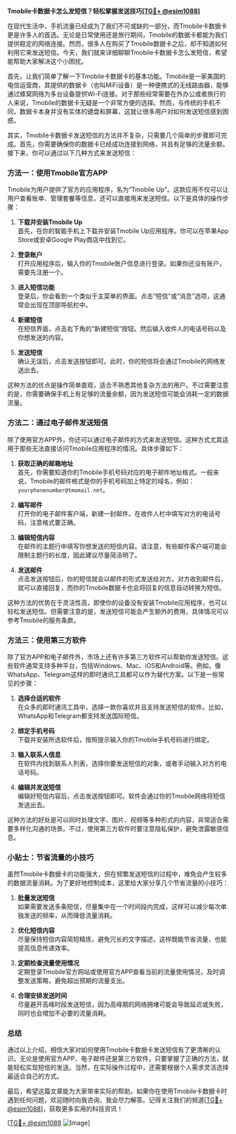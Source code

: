 **Tmobile卡数据卡怎么发短信？轻松掌握发送技巧[[TG💪+ @esim1088](https://t.me/s/esim1088)]**

在现代生活中，手机流量已经成为了我们不可或缺的一部分，而Tmobile卡数据卡更是许多人的首选。无论是日常使用还是旅行期间，Tmobile的数据卡都能为我们提供稳定的网络连接。然而，很多人在购买了Tmobile数据卡之后，却不知道如何利用它来发送短信。今天，我们就来详细聊聊Tmobile卡数据卡怎么发短信，希望能帮助大家解决这个小困扰。

首先，让我们简单了解一下Tmobile卡数据卡的基本功能。Tmobile是一家美国的电信运营商，其提供的数据卡（也叫MiFi设备）是一种便携式的无线路由器，能够通过蜂窝网络为多台设备提供Wi-Fi连接。对于那些经常需要在外办公或者旅行的人来说，Tmobile的数据卡无疑是一个非常方便的选择。然而，与传统的手机不同，数据卡本身并没有实体的键盘和屏幕，这就让很多用户对如何发送短信感到困惑。

其实，Tmobile卡数据卡发送短信的方法并不复杂，只需要几个简单的步骤即可完成。首先，你需要确保你的数据卡已经成功连接到网络，并且有足够的流量余额。接下来，你可以通过以下几种方式来发送短信：

### 方法一：使用Tmobile官方APP

Tmobile为用户提供了官方的应用程序，名为“Tmobile Up”。这款应用不仅可以让用户查看账单、管理套餐等信息，还可以直接用来发送短信。以下是具体的操作步骤：

1. **下载并安装Tmobile Up**  
   首先，在你的智能手机上下载并安装Tmobile Up应用程序。你可以在苹果App Store或安卓Google Play商店中找到它。

2. **登录账户**  
   打开应用程序后，输入你的Tmobile账户信息进行登录。如果你还没有账户，需要先注册一个。

3. **进入短信功能**  
   登录后，你会看到一个类似于主菜单的界面。点击“短信”或“消息”选项，这通常会出现在顶部导航栏中。

4. **新建短信**  
   在短信界面，点击右下角的“新建短信”按钮。然后输入收件人的电话号码以及你想发送的内容。

5. **发送短信**  
   确认无误后，点击发送按钮即可。此时，你的短信将会通过Tmobile的网络发送出去。

这种方法的优点是操作简单直观，适合不熟悉其他复杂方法的用户。不过需要注意的是，你需要确保手机上有足够的流量余额，因为发送短信可能会消耗一定的数据流量。

### 方法二：通过电子邮件发送短信

除了使用官方APP外，你还可以通过电子邮件的方式来发送短信。这种方式尤其适用于那些无法直接访问Tmobile应用程序的情况。具体步骤如下：

1. **获取正确的邮箱地址**  
   首先，你需要知道你的Tmobile手机号码对应的电子邮件地址格式。一般来说，Tmobile的邮件格式是你的手机号码加上特定的域名，例如：`yourphonenumber@tmomail.net`。

2. **编写邮件**  
   打开你的电子邮件客户端，新建一封邮件。在收件人栏中填写对方的电话号码，注意格式要正确。

3. **编辑短信内容**  
   在邮件的主题行中填写你想发送的短信内容。请注意，有些邮件客户端可能会限制主题行的长度，因此建议尽量简洁明了。

4. **发送邮件**  
   点击发送按钮后，你的短信就会以邮件的形式发送给对方。对方收到邮件后，就可以直接回复，而你的Tmobile数据卡也会将回复的信息自动转换为短信。

这种方法的优势在于灵活性高，即使你的设备没有安装Tmobile应用程序，也可以轻松发送短信。但需要注意的是，发送短信可能会产生额外的费用，具体情况可以参考Tmobile的服务条款。

### 方法三：使用第三方软件

除了官方APP和电子邮件外，市场上还有许多第三方软件可以帮助你发送短信。这些软件通常支持多种平台，包括Windows、Mac、iOS和Android等。例如，像WhatsApp、Telegram这样的即时通讯工具都可以作为替代方案。以下是一些常见的步骤：

1. **选择合适的软件**  
   在众多的即时通讯工具中，选择一款你喜欢并且支持发送短信的软件。比如，WhatsApp和Telegram都支持发送国际短信。

2. **绑定手机号码**  
   下载并安装所选软件后，按照提示输入你的Tmobile手机号码进行绑定。

3. **输入联系人信息**  
   在软件内找到联系人列表，选择你要发送短信的对象，或者手动输入对方的电话号码。

4. **编辑并发送短信**  
   编辑好短信内容后，点击发送按钮即可。软件会通过你的Tmobile网络将短信发送出去。

这种方法的好处是可以同时处理文字、图片、视频等多种形式的内容，非常适合需要多样化沟通的场景。不过，使用第三方软件时要注意隐私保护，避免泄露敏感信息。

### 小贴士：节省流量的小技巧

虽然Tmobile卡数据卡的功能强大，但在频繁发送短信的过程中，难免会产生较多的数据流量消耗。为了更好地控制成本，这里给大家分享几个节省流量的小技巧：

1. **批量发送短信**  
   如果需要发送多条短信，尽量集中在一个时间段内完成，这样可以减少每次单独发送的频率，从而降低流量消耗。

2. **优化短信内容**  
   尽量保持短信内容简短精炼，避免冗长的文字描述，这样既能节省流量，也能提高信息传递效率。

3. **定期检查流量使用情况**  
   定期登录Tmobile官方网站或使用官方APP查看当前的流量使用情况，及时调整发送策略，避免超出预期的流量支出。

4. **合理安排发送时间**  
   尽量避开高峰时段发送短信，因为高峰期的网络拥堵可能会导致延迟或失败，同时也会增加不必要的流量消耗。

### 总结

通过以上介绍，相信大家对如何使用Tmobile卡数据卡发送短信有了更清晰的认识。无论是使用官方APP、电子邮件还是第三方软件，只要掌握了正确的方法，就能轻松实现短信的发送。当然，在实际操作过程中，还需要根据个人需求灵活选择最适合自己的方式。

最后，希望这篇文章能为大家带来实际的帮助。如果你在使用Tmobile卡数据卡时遇到任何问题，欢迎随时向我咨询，我会尽力解答。记得关注我们的频道[[TG💪+ @esim1088](https://t.me/s/esim1088)]，获取更多实用的科技资讯！  

[[TG💪+ @esim1088](https://t.me/s/esim1088) ![Image](https://i.postimg.cc/4NQfJmqS/Snipaste-2025-05-13-00-14-12.png)]